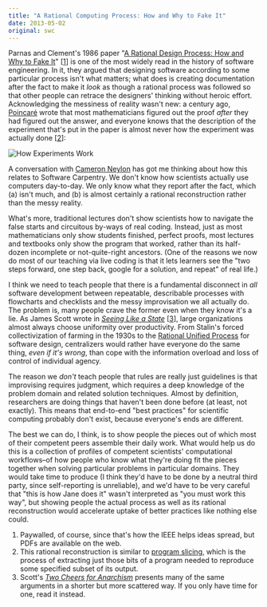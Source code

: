 ```yaml
---
title: "A Rational Computing Process: How and Why to Fake It"
date: 2013-05-02
original: swc
---
```

<p>
  Parnas and Clement's 1986 paper
  "<a href="http://dl.acm.org/citation.cfm?id=9800">A Rational Design Process: How and Why to Fake It</a>" [<a href="#footnote-1">1</a>]
  is one of the most widely read in the history of software engineering.
  In it, they argued that designing software according to some particular process isn't what matters;
  what does is creating documentation after the fact to make it <em>look</em> as though a rational process was followed
  so that other people can retrace the designers' thinking without heroic effort.
  Acknowledging the messiness of reality wasn't new:
  a century ago,
  <a href="http://en.wikipedia.org/wiki/Henri_Poincar%C3%A9#Philosophy">Poincaré</a> wrote that
  most mathematicians figured out the proof <em>after</em> they had figured out the answer,
  and everyone knows that the description of the experiment that's put in the paper
  is almost never how the experiment was actually done
  [<a href="#footnote-2">2</a>]:
</p>
<p>
  <img src="@root/files/2013/05/how-experiments-work.png" alt="How Experiments Work" class="centered">
</p>
<p>
  A conversation with <a href="http://cameronneylon.net/">Cameron Neylon</a>
  has got me thinking about how this relates to Software Carpentry.
  We don't know how scientists actually use computers day-to-day.
  We only know what they report after the fact,
  which (a) isn't much,
  and (b) is almost certainly a rational reconstruction
  rather than the messy reality.
</p>
<p>
  What's more,
  traditional lectures don't show scientists how to navigate
  the false starts and circuitous by-ways of real coding.
  Instead,
  just as most mathematicians only show students finished, perfect proofs,
  most lectures and textbooks only show the program that worked,
  rather than its half-dozen incomplete or not-quite-right ancestors.
  (One of the reasons we now do most of our teaching via live coding
  is that it lets learners see the
  "two steps forward, one step back, google for a solution, and repeat"
  of real life.)
</p>
<p>
  I think we need to teach people that
  there is a fundamental disconnect in <em>all</em> software development
  between repeatable, describable processes with flowcharts and checklists
  and the messy improvisation we all actually do.
  The problem is,
  many people crave the former
  even when they know it's a lie.
  As James Scott wrote in <a href="http://www.amazon.com/Seeing-Like-State-Institution-University/dp/0300078153/"><cite>Seeing Like a State</cite></a> [<a href="#footnote-3">3</a>],
  large organizations almost always choose uniformity over productivity.
  From Stalin's forced collectivization of farming in the 1930s
  to the <a href="http://en.wikipedia.org/wiki/IBM_Rational_Unified_Process">Rational Unified Process</a> for software design,
  centralizers would rather have everyone do the same thing,
  <em>even if it's wrong</em>,
  than cope with the information overload and loss of control of individual agency.
</p>
<p>
  The reason we <em>don't</em> teach people
  that rules are really just guidelines
  is that improvising requires judgment,
  which requires a deep knowledge of the problem domain and related solution techniques.
  Almost by definition,
  researchers are doing things that haven't been done before
  (at least, not exactly).
  This means that end-to-end "best practices" for scientific computing probably don't exist,
  because everyone's ends are different.
</p>
<p>
  The best we can do,
  I think,
  is to show people the pieces out of which
  most of their competent peers assemble their daily work.
  What would help us do this is
  a collection of profiles of competent scientists' computational workflows–of
  how people who know what they're doing fit the pieces together
  when solving particular problems in particular domains.
  They would take time to produce
  (I think they'd have to be done by a neutral third party,
  since self-reporting is unreliable),
  and we'd have to be very careful that
  "this is how Jane does it"
  wasn't interpreted as
  "you must work this way",
  but showing people the actual process as well as its rational reconstruction
  would accelerate uptake of better practices
  like nothing else could.
</p>
<ol>
  <li id="footnote-1">
    Paywalled, of course, since that's how the IEEE helps ideas spread, but PDFs are available on the web.
  </li>
  <li id="footnote-2">
    This rational reconstruction is similar to <a href="http://en.wikipedia.org/wiki/Program_slicing">program slicing</a>,
    which is the process of extracting just those bits of a program
    needed to reproduce some specified subset of its output.
  </li>
  <li id="footnote-3">
    Scott's <a href="http://www.amazon.com/Two-Cheers-Anarchism-Autonomy-Meaningful/dp/0691155291/"><cite>Two Cheers for Anarchism</cite></a> presents many of the same arguments
    in a shorter but more scattered way.
    If you only have time for one, read it instead.
  </li>
</ol>
